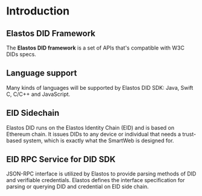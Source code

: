 # Introduction

## Elastos DID Framework

The **Elastos DID framework** is a set of APIs that's compatible with W3C DIDs specs.

## Language support

Many kinds of languages will be supported by Elastos DID SDK: Java, Swift C, C/C++ and JavaScript.

## EID Sidechain

Elastos DID runs on the Elastos Identity Chain (EID) and is based on Ethereum chain. It issues DIDs to any device or individual that needs a trust-based system, which is exactly what the SmartWeb is designed for.

## EID RPC Service for DID SDK

JSON-RPC interface is utilized by Elastos to provide parsing methods of DID and verifiable credentials. Elastos defines the interface specification for parsing or querying DID and credential on EID side chain.
